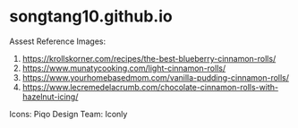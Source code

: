 # songtang10.github.io

Assest Reference
Images:
1. https://krollskorner.com/recipes/the-best-blueberry-cinnamon-rolls/
2. https://www.munatycooking.com/light-cinnamon-rolls/
3. https://www.yourhomebasedmom.com/vanilla-pudding-cinnamon-rolls/
4. https://www.lecremedelacrumb.com/chocolate-cinnamon-rolls-with-hazelnut-icing/

Icons:
Piqo Design Team: Iconly
